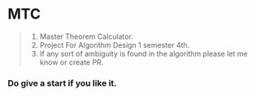 # MTC
> 1. Master Theorem Calculator.
> 2. Project For Algorithm Design 1 semester 4th.
> 3. If any sort of ambiguity is found in the algorithm please let me know or create PR.
### Do give a start if you like it.

